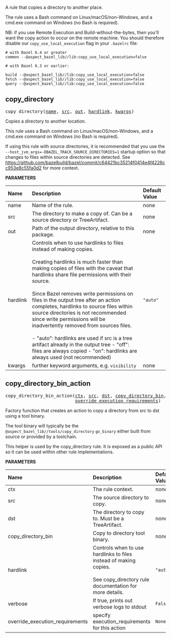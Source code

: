 <!-- Generated with Stardoc: http://skydoc.bazel.build -->

A rule that copies a directory to another place.

The rule uses a Bash command on Linux/macOS/non-Windows, and a cmd.exe command
on Windows (no Bash is required).

NB: if you use Remote Execution and Build-without-the-bytes, then you'll want the copy action to
occur on the remote machine. You should therefore disable our `copy_use_local_execution` flag
in your `.bazelrc` file:

```
# with Bazel 6.4 or greater
common --@aspect_bazel_lib//lib:copy_use_local_execution=false

# with Bazel 6.3 or earlier:

build --@aspect_bazel_lib//lib:copy_use_local_execution=false
fetch --@aspect_bazel_lib//lib:copy_use_local_execution=false
query --@aspect_bazel_lib//lib:copy_use_local_execution=false
```


<a id="copy_directory"></a>

## copy_directory

<pre>
copy_directory(<a href="#copy_directory-name">name</a>, <a href="#copy_directory-src">src</a>, <a href="#copy_directory-out">out</a>, <a href="#copy_directory-hardlink">hardlink</a>, <a href="#copy_directory-kwargs">kwargs</a>)
</pre>

Copies a directory to another location.

This rule uses a Bash command on Linux/macOS/non-Windows, and a cmd.exe command on Windows (no Bash is required).

If using this rule with source directories, it is recommended that you use the
`--host_jvm_args=-DBAZEL_TRACK_SOURCE_DIRECTORIES=1` startup option so that changes
to files within source directories are detected. See
https://github.com/bazelbuild/bazel/commit/c64421bc35214f0414e4f4226cc953e8c55fa0d2
for more context.


**PARAMETERS**


| Name  | Description | Default Value |
| :------------- | :------------- | :------------- |
| <a id="copy_directory-name"></a>name |  Name of the rule.   |  none |
| <a id="copy_directory-src"></a>src |  The directory to make a copy of. Can be a source directory or TreeArtifact.   |  none |
| <a id="copy_directory-out"></a>out |  Path of the output directory, relative to this package.   |  none |
| <a id="copy_directory-hardlink"></a>hardlink |  Controls when to use hardlinks to files instead of making copies.<br><br>Creating hardlinks is much faster than making copies of files with the caveat that hardlinks share file permissions with their source.<br><br>Since Bazel removes write permissions on files in the output tree after an action completes, hardlinks to source files within source directories is not recommended since write permissions will be inadvertently removed from sources files.<br><br>- "auto": hardlinks are used if src is a tree artifact already in the output tree - "off": files are always copied - "on": hardlinks are always used (not recommended)   |  <code>"auto"</code> |
| <a id="copy_directory-kwargs"></a>kwargs |  further keyword arguments, e.g. <code>visibility</code>   |  none |


<a id="copy_directory_bin_action"></a>

## copy_directory_bin_action

<pre>
copy_directory_bin_action(<a href="#copy_directory_bin_action-ctx">ctx</a>, <a href="#copy_directory_bin_action-src">src</a>, <a href="#copy_directory_bin_action-dst">dst</a>, <a href="#copy_directory_bin_action-copy_directory_bin">copy_directory_bin</a>, <a href="#copy_directory_bin_action-hardlink">hardlink</a>, <a href="#copy_directory_bin_action-verbose">verbose</a>,
                          <a href="#copy_directory_bin_action-override_execution_requirements">override_execution_requirements</a>)
</pre>

Factory function that creates an action to copy a directory from src to dst using a tool binary.

The tool binary will typically be the `@aspect_bazel_lib//tools/copy_directory` `go_binary`
either built from source or provided by a toolchain.

This helper is used by the copy_directory rule. It is exposed as a public API so it can be used
within other rule implementations.


**PARAMETERS**


| Name  | Description | Default Value |
| :------------- | :------------- | :------------- |
| <a id="copy_directory_bin_action-ctx"></a>ctx |  The rule context.   |  none |
| <a id="copy_directory_bin_action-src"></a>src |  The source directory to copy.   |  none |
| <a id="copy_directory_bin_action-dst"></a>dst |  The directory to copy to. Must be a TreeArtifact.   |  none |
| <a id="copy_directory_bin_action-copy_directory_bin"></a>copy_directory_bin |  Copy to directory tool binary.   |  none |
| <a id="copy_directory_bin_action-hardlink"></a>hardlink |  Controls when to use hardlinks to files instead of making copies.<br><br>See copy_directory rule documentation for more details.   |  <code>"auto"</code> |
| <a id="copy_directory_bin_action-verbose"></a>verbose |  If true, prints out verbose logs to stdout   |  <code>False</code> |
| <a id="copy_directory_bin_action-override_execution_requirements"></a>override_execution_requirements |  specify execution_requirements for this action   |  <code>None</code> |


